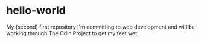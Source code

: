# hello-world
My (second) first repository
I'm committing to web development and will be working through The Odin Project to get my feet wet. 
